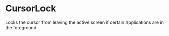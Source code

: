 # CursorLock
Locks the cursor from leaving the active screen if certain applications are in the foreground
